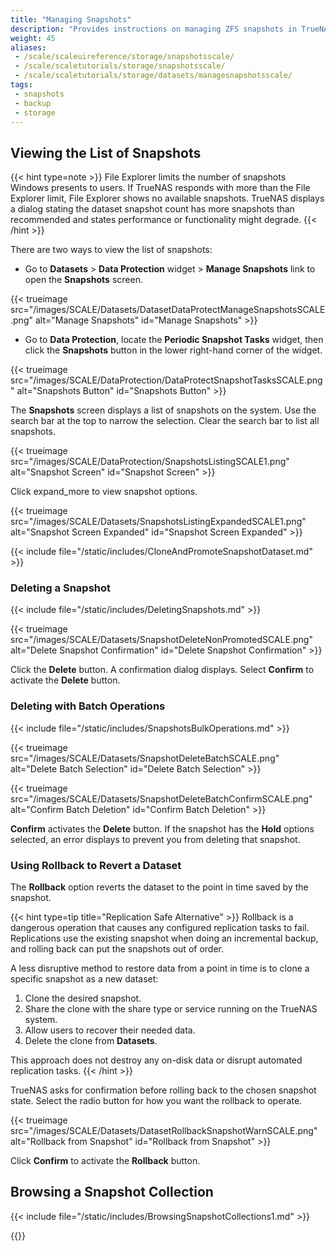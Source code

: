```yaml
---
title: "Managing Snapshots"
description: "Provides instructions on managing ZFS snapshots in TrueNAS Scale."
weight: 45
aliases:
 - /scale/scaleuireference/storage/snapshotsscale/
 - /scale/scaletutorials/storage/snapshotsscale/
 - /scale/scaletutorials/storage/datasets/managesnapshotsscale/
tags: 
 - snapshots
 - backup
 - storage
---
```


## Viewing the List of Snapshots

{{< hint type=note >}}
File Explorer limits the number of snapshots Windows presents to users. If TrueNAS responds with more than the File Explorer limit, File Explorer shows no available snapshots.
TrueNAS displays a dialog stating the dataset snapshot count has more snapshots than recommended and states performance or functionality might degrade.
{{< /hint >}}

There are two ways to view the list of snapshots:

* Go to **Datasets** > **Data Protection** widget > **Manage Snapshots** link to open the **Snapshots** screen.

{{< trueimage src="/images/SCALE/Datasets/DatasetDataProtectManageSnapshotsSCALE.png" alt="Manage Snapshots" id="Manage Snapshots" >}}

* Go to **Data Protection**, locate the **Periodic Snapshot Tasks** widget, then click the **Snapshots** button in the lower right-hand corner of the widget.

{{< trueimage src="/images/SCALE/DataProtection/DataProtectSnapshotTasksSCALE.png" alt="Snapshots Button" id="Snapshots Button" >}}

The **Snapshots** screen displays a list of snapshots on the system. Use the search bar at the top to narrow the selection. Clear the search bar to list all snapshots.

{{< trueimage src="/images/SCALE/DataProtection/SnapshotsListingSCALE1.png" alt="Snapshot Screen" id="Snapshot Screen" >}}

Click <span class="material-icons">expand_more</span> to view snapshot options.

{{< trueimage src="/images/SCALE/Datasets/SnapshotsListingExpandedSCALE1.png" alt="Snapshot Screen Expanded" id="Snapshot Screen Expanded" >}}

{{< include file="/static/includes/CloneAndPromoteSnapshotDataset.md" >}}

### Deleting a Snapshot

{{< include file="/static/includes/DeletingSnapshots.md" >}}

{{< trueimage src="/images/SCALE/Datasets/SnapshotDeleteNonPromotedSCALE.png" alt="Delete Snapshot Confirmation" id="Delete Snapshot Confirmation" >}}

Click the **Delete** button. A confirmation dialog displays. Select **Confirm** to activate the **Delete** button.

### Deleting with Batch Operations

{{< include file="/static/includes/SnapshotsBulkOperations.md" >}}

{{< trueimage src="/images/SCALE/Datasets/SnapshotDeleteBatchSCALE.png" alt="Delete Batch Selection" id="Delete Batch Selection" >}}

{{< trueimage src="/images/SCALE/Datasets/SnapshotDeleteBatchConfirmSCALE.png" alt="Confirm Batch Deletion" id="Confirm Batch Deletion" >}}

**Confirm** activates the **Delete** button. If the snapshot has the **Hold** options selected, an error displays to prevent you from deleting that snapshot.

### Using Rollback to Revert a Dataset
The **Rollback** option reverts the dataset to the point in time saved by the snapshot.

{{< hint type=tip title="Replication Safe Alternative" >}}
Rollback is a dangerous operation that causes any configured replication tasks to fail.
Replications use the existing snapshot when doing an incremental backup, and rolling back can put the snapshots out of order.

A less disruptive method to restore data from a point in time is to clone a specific snapshot as a new dataset:

1. Clone the desired snapshot.
2. Share the clone with the share type or service running on the TrueNAS system.
3. Allow users to recover their needed data.
4. Delete the clone from **Datasets**.

This approach does not destroy any on-disk data or disrupt automated replication tasks.
{{< /hint >}}

TrueNAS asks for confirmation before rolling back to the chosen snapshot state.
Select the radio button for how you want the rollback to operate.

{{< trueimage src="/images/SCALE/Datasets/DatasetRollbackSnapshotWarnSCALE.png" alt="Rollback from Snapshot" id="Rollback from Snapshot" >}}

Click **Confirm** to activate the **Rollback** button.

## Browsing a Snapshot Collection

{{< include file="/static/includes/BrowsingSnapshotCollections1.md" >}}

{{<include file="/static/includes/addcolumnorganizer.md">}}
